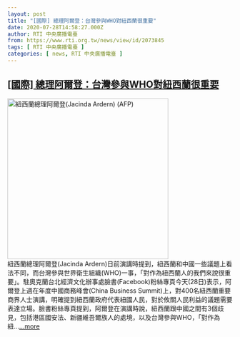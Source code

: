 ```yaml
---
layout: post
title: "[國際] 總理阿爾登：台灣參與WHO對紐西蘭很重要"
date: 2020-07-28T14:58:27.000Z
author: RTI 中央廣播電臺
from: https://www.rti.org.tw/news/view/id/2073845
tags: [ RTI 中央廣播電臺 ]
categories: [ news, RTI 中央廣播電臺 ]
---
```

<!--1595948307000-->
[[國際] 總理阿爾登：台灣參與WHO對紐西蘭很重要](https://www.rti.org.tw/news/view/id/2073845)
------

<div>
<img src="https://static.rti.org.tw/assets/thumbnails/2019/12/16/c20f024493935bc05980a8ae63afc518.jpg" width="360" alt="紐西蘭總理阿爾登(Jacinda Ardern) (AFP)" title="紐西蘭總理阿爾登(Jacinda Ardern) (AFP)"><br>紐西蘭總理阿爾登(Jacinda Ardern)日前演講時提到，紐西蘭和中國一些議題上看法不同，而台灣參與世界衛生組織(WHO)一事，「對作為紐西蘭人的我們來說很重要」。駐奧克蘭台北經濟文化辦事處臉書(Facebook)粉絲專頁今天(28日)表示，阿爾登上週在年度中國商務峰會(China Business Summit)上，對400名紐西蘭重要商界人士演講，明確提到紐西蘭政府代表紐國人民，對於攸關人民利益的議題需要表達立場。臉書粉絲專頁提到，阿爾登在演講時說，紐西蘭跟中國之間有3個歧見，包括港區國安法、新疆維吾爾族人的處境，以及台灣參與WHO，「對作為紐...<a target="_blank" href="https://www.rti.org.tw/news/view/id/2073845">...more</a>
</div>
